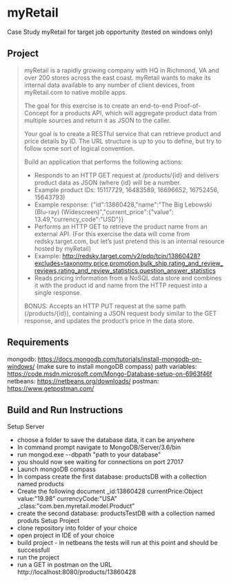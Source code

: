 # myRetail
Case Study myRetail for target job opportunity (tested on windows only)

## Project
>myRetail is a rapidly growing company with HQ in Richmond, VA and over 200 stores across the east coast. myRetail wants to make its internal data available to any number of client devices, from myRetail.com to native mobile apps. 
>
>The goal for this exercise is to create an end-to-end Proof-of-Concept for a products API, which will aggregate product data from multiple sources and return it as JSON to the caller. 
>
>Your goal is to create a RESTful service that can retrieve product and price details by ID. The URL structure is up to you to define, but try to follow some sort of logical convention.
>
>Build an application that performs the following actions: 
>- Responds to an HTTP GET request at /products/{id} and delivers product data as JSON (where {id} will be a number. 
>- Example product IDs: 15117729, 16483589, 16696652, 16752456, 15643793) 
>- Example response: {"id":13860428,"name":"The Big Lebowski (Blu-ray) (Widescreen)","current_price":{"value": 13.49,"currency_code":"USD"}}
>- Performs an HTTP GET to retrieve the product name from an external API. (For this exercise the data will come from redsky.target.com, but let’s just pretend this is an internal resource hosted by myRetail)  
>- Example: http://redsky.target.com/v2/pdp/tcin/13860428?excludes=taxonomy,price,promotion,bulk_ship,rating_and_review_reviews,rating_and_review_statistics,question_answer_statistics
>- Reads pricing information from a NoSQL data store and combines it with the product id and name from the HTTP request into a single response. 
>
>BONUS: Accepts an HTTP PUT request at the same path (/products/{id}), containing a JSON request body similar to the GET response, and updates the product’s price in the data store. 

## Requirements
mongodb: https://docs.mongodb.com/tutorials/install-mongodb-on-windows/ (make sure to install mongoDB compass)
path variables: https://code.msdn.microsoft.com/Mongo-Database-setup-on-6963f46f
netbeans: https://netbeans.org/downloads/
postman: https://www.getpostman.com/

## Build and Run Instructions
Setup Server
- choose a folder to save the database data, it can be anywhere
- In command prompt navigate to MongoDB/Server/3.6/bin
- run mongod.exe --dbpath "path to your database"
- you should now see waiting for connections on port 27017
- Launch mongoDB compass
- In compass create the first database: productsDB with a collection named products
- Create the following document 
    _id:13860428
    currentPrice:Object
        value:"19.98"
    currencyCode:"USA"
    _class:"com.ben.myretail.model.Product"
- create the second database: productsTestDB with a collection named produts
Setup Project
- clone repository into folder of your choice
- open project in IDE of your choice
- build project - in netbeans the tests will run at this point and should be successfull
- run the project
- run a GET in postman on the URL http://localhost:8080/products/13860428
